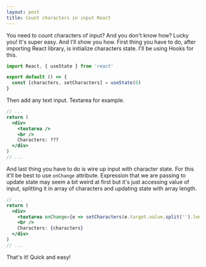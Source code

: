```yaml
---
layout: post
title: Count characters in input React
---
```


You need to count characters of input? And you don't know how? Lucky you! It's super easy. And I'll show you how. First thing you have to do, after importing React library, is initialize characters state. I'll be using Hooks for this.

```js
import React, { useState } from 'react'

export default () => {
  const [characters, setCharacters] = useState(0)
}
```

Then add any text input. Textarea for example.

```jsx
// ...
return (
  <div>
    <textarea />
    <br />
    Characters: ???
  </div>
)
// ...
```

And last thing you have to do is wire up input with character state. For this it'll be best to use `onChange` attribute. Expression that we are passing to update state may seem a bit weird at first but it's just accessing value of input, splitting it in array of characters and updating state with array length.

```jsx
// ...
return (
  <div>
    <textarea onChange={e => setCharacters(e.target.value.split('').length)} />
    <br />
    Characters: {characters}
  </div>
)
// ...
```

That's it! Quick and easy!

